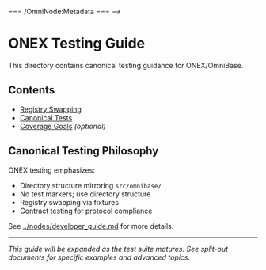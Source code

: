 <!-- === OmniNode:Metadata ===
<!-- metadata_version: 0.1.0 -->
<!-- schema_version: 1.1.0 -->
<!-- uuid: 25641ef8-f10c-4aca-90df-4cac8550c2f3 -->
<!-- name: README.md -->
<!-- version: 1.0.0 -->
<!-- author: OmniNode Team -->
<!-- created_at: 2025-05-19T16:20:01.618805 -->
<!-- last_modified_at: 2025-05-19T16:20:01.618807 -->
<!-- description: Stamped Markdown file: README.md -->
<!-- state_contract: none -->
<!-- lifecycle: active -->
<!-- hash: 5feeeaa70b07f197236b126a01a11b45d8cc471913875a30b2bc4b605b838f68 -->
<!-- entrypoint: {'type': 'markdown', 'target': 'README.md'} -->
<!-- namespace: onex.stamped.README.md -->
<!-- meta_type: tool -->
=== /OmniNode:Metadata === -->

# ONEX Testing Guide

This directory contains canonical testing guidance for ONEX/OmniBase.

## Contents

- [Registry Swapping](./registry_swapping.md)
- [Canonical Tests](./canonical_tests.md)
- [Coverage Goals](./coverage_goals.md) *(optional)*

## Canonical Testing Philosophy

ONEX testing emphasizes:
- Directory structure mirroring `src/omnibase/`
- No test markers; use directory structure
- Registry swapping via fixtures
- Contract testing for protocol compliance

See [../nodes/developer_guide.md](../nodes/developer_guide.md) for more details.

---

*This guide will be expanded as the test suite matures. See split-out documents for specific examples and advanced topics.* 
